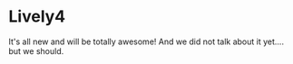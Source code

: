 # Lively4
It's all new and will be totally awesome! And we did not talk about it yet.... but we should.
